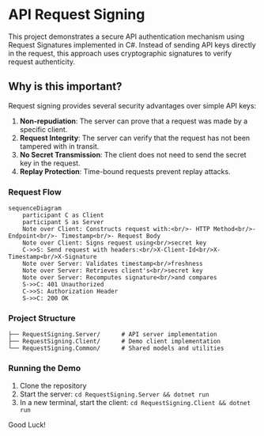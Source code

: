 ﻿# API Request Signing
This project demonstrates a secure API authentication mechanism using Request Signatures implemented in C#.
Instead of sending API keys directly in the request, this approach uses cryptographic signatures to verify request authenticity.

## Why is this important?
Request signing provides several security advantages over simple API keys:
1. **Non-repudiation**: The server can prove that a request was made by a specific client.
2. **Request Integrity**: The server can verify that the request has not been tampered with in transit.
3. **No Secret Transmission**: The client does not need to send the secret key in the request. 
4. **Replay Protection**: Time-bound requests prevent replay attacks.

### Request Flow
```mermaid
sequenceDiagram
    participant C as Client
    participant S as Server
    Note over Client: Constructs request with:<br/>- HTTP Method<br/>- Endpoint<br/>- Timestamp<br/>- Request Body
    Note over Client: Signs request using<br/>secret key
    C->>S: Send request with headers:<br/>X-Client-Id<br/>X-Timestamp<br/>X-Signature
    Note over Server: Validates timestamp<br/>freshness
    Note over Server: Retrieves client's<br/>secret key
    Note over Server: Recomputes signature<br/>and compares
    S->>C: 401 Unauthorized
    C->>S: Authorization Header
    S->>C: 200 OK

```

### Project Structure
```text
├── RequestSigning.Server/      # API server implementation
├── RequestSigning.Client/      # Demo client implementation
└── RequestSigning.Common/      # Shared models and utilities
```

### Running the Demo
1. Clone the repository
2. Start the server: `cd RequestSigning.Server && dotnet run`
3. In a new terminal, start the client: `cd RequestSigning.Client && dotnet run`


Good Luck!
